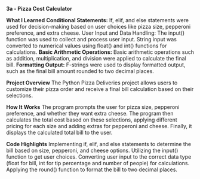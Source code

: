 **3a - Pizza Cost Calculator**

**What I Learned**
**Conditional Statements:** If, elif, and else statements were used for decision-making based on user choices like pizza size, pepperoni preference, and extra cheese.
User Input and Data Handling: The input() function was used to collect and process user input. String input was converted to numerical values using float() and int() functions for calculations.
**Basic Arithmetic Operations:** Basic arithmetic operations such as addition, multiplication, and division were applied to calculate the final bill.
**Formatting Output:** F-strings were used to display formatted output, such as the final bill amount rounded to two decimal places.

**Project Overview**
The Python Pizza Deliveries project allows users to customize their pizza order and receive a final bill calculation based on their selections.

**How It Works**
The program prompts the user for pizza size, pepperoni preference, and whether they want extra cheese.
The program then calculates the total cost based on these selections, applying different pricing for each size and adding extras for pepperoni and cheese.
Finally, it displays the calculated total bill to the user.

**Code Highlights**
Implementing if, elif, and else statements to determine the bill based on size, pepperoni, and cheese options.
Utilizing the input() function to get user choices.
Converting user input to the correct data type (float for bill, int for tip percentage and number of people) for calculations.
Applying the round() function to format the bill to two decimal places.
